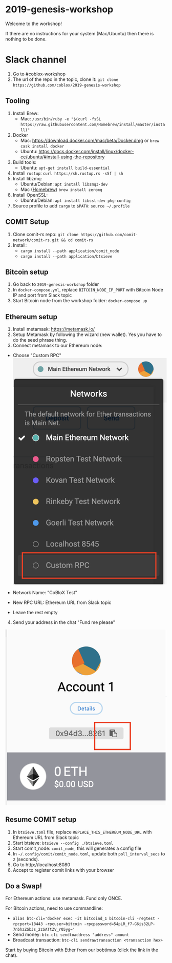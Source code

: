 # 2019-genesis-workshop

Welcome to the workshop!

If there are no instructions for your system (Mac/Ubuntu) then there is nothing to be done.

# Slack channel

1. Go to #coblox-workshop
2. The url of the repo in the topic, clone it: `git clone https://github.com/coblox/2019-genesis-workshop`

## Tooling

1. Install Brew:
   - Mac: `/usr/bin/ruby -e "$(curl -fsSL https://raw.githubusercontent.com/Homebrew/install/master/install)"`
2. Docker
   - Mac: https://download.docker.com/mac/beta/Docker.dmg or `brew cask install docker`
   - Ubuntu: https://docs.docker.com/install/linux/docker-ce/ubuntu/#install-using-the-repository
3. Build tools:
   - Ubuntu: `apt-get install build-essential`
4. Install `rustup`: `curl https://sh.rustup.rs -sSf | sh`
5. Install libzmq:
   - Ubuntu/Debian: `apt install libzmq3-dev`
   - Mac ([Homebrew](https://brew.sh/)) `brew install zeromq`
6. Install OpenSSL:
   - Ubuntu/Debian: `apt install libssl-dev pkg-config`
7. Source profile to add `cargo` to `$PATH`: `source ~/.profile`

## COMIT Setup
1. Clone comit-rs repo: `git clone https://github.com/comit-network/comit-rs.git && cd comit-rs`
2. Install:
   - `cargo install --path application/comit_node`
   - `cargo install --path application/btsieve`

## Bitcoin setup
1. Go back to `2019-genesis-workshop` folder
2. In `docker-compose.yml`, replace `BITCOIN_NODE_IP_PORT` with Bitcoin Node IP and port from Slack topic 
3. Start Bitcoin node from the workshop folder: `docker-compose up`

## Ethereum setup
1. Install metamask: https://metamask.io/
2. Setup Metamask by following the wizard (new wallet). Yes you have to do the seed phrase thing.
3. Connect metamask to our Ethereum node:
  - Choose "Custom RPC"
    ![connect Ethereum](./img/eth_connect.png)
    
  - Network Name: "CoBloX Test"
  - New RPC URL: Ethereum URL from Slack topic
  - Leave the rest empty
4. Send your address in the chat "Fund me please"

  ![copy address](./img/eth_copy_address.png)
  
  
## Resume COMIT setup
1. In `btsieve.toml` file, replace `REPLACE_THIS_ETHEREUM_NODE_URL` with Ethereum URL from Slack topic
2. Start btsieve: `btsieve --config ./btsieve.toml` 
3. Start comit_node: `comit_node`, this will generates a config file
4. In `~/.config/comit/comit_node.toml`, update both `poll_interval_secs` to `2` (seconds). 
5. Go to http://localhost:8080
6. Accept to register comit links with your browser

## Do a Swap!
For Ethereum actions: use metamask. Fund only ONCE.

For Bitcoin actions, need to use commandline:
- `alias btc-cli='docker exec -it bitcoind_1 bitcoin-cli -regtest -rpcport=18443 -rpcuser=bitcoin -rpcpassword=54pLR_f7-G6is32LP-7nbhzZSbJs_2zSATtZV_r05yg='`
- Send money: `btc-cli sendtoaddress "address" amount`
- Broadcast transaction: `btc-cli sendrawtransaction <transaction hex>`

Start by buying Bitcoin with Ether from our bobtimus (click the link in the chat).
